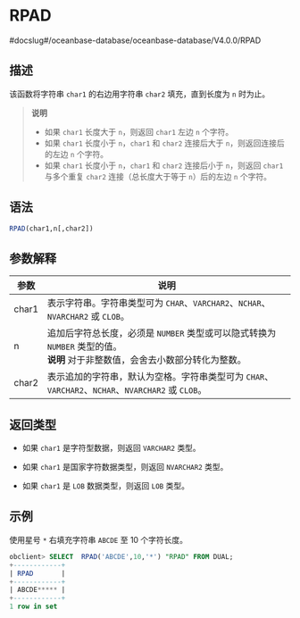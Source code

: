 RPAD 
=========================
#docslug#/oceanbase-database/oceanbase-database/V4.0.0/RPAD




描述 
-----------------------

该函数将字符串 `char1` 的右边用字符串 `char2` 填充，直到长度为 `n` 时为止。
>**说明**
>
>* 如果 `char1` 长度大于 `n`，则返回 `char1` 左边 `n` 个字符。
>* 如果 `char1` 长度小于 `n`，`char1` 和 `char2` 连接后大于 `n`，则返回连接后的左边 `n` 个字符。
>* 如果 `char1` 长度小于 `n`，`char1` 和 `char2` 连接后小于 `n`，则返回 `char1` 与多个重复 `char2` 连接（总长度大于等于 `n`）后的左边 `n` 个字符。

  




语法 
-----------------------

```sql
RPAD(char1,n[,char2])
```



参数解释 
-------------------------



|  参数   |                                                      说明                                                      |
|-------|--------------------------------------------------------------------------------------------------------------|
| char1 | 表示字符串。字符串类型可为 `CHAR`、`VARCHAR2`、`NCHAR`、`NVARCHAR2` 或 `CLOB`。                                                |
| n     | 追加后字符总长度，必须是 `NUMBER` 类型或可以隐式转换为 `NUMBER` 类型的值。 <br>**说明**  对于非整数值，会舍去小数部分转化为整数。 |
| char2 | 表示追加的字符串，默认为空格。字符串类型可为 `CHAR`、`VARCHAR2`、`NCHAR`、`NVARCHAR2` 或 `CLOB`。                                       |



返回类型 
-------------------------

* 如果 `char1` 是字符型数据，则返回 `VARCHAR2` 类型。

  

* 如果 `char1` 是国家字符数据类型，则返回 `NVARCHAR2` 类型。

  

* 如果 `char1` 是 `LOB` 数据类型，则返回 `LOB` 类型。

  




示例 
-----------------------

使用星号 `*` 右填充字符串 `ABCDE` 至 10 个字符长度。

```sql
obclient> SELECT  RPAD('ABCDE',10,'*') "RPAD" FROM DUAL;
+------------+
| RPAD       |
+------------+
| ABCDE***** |
+------------+
1 row in set
```


